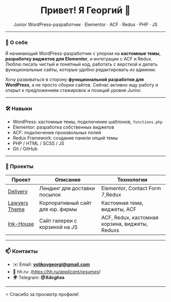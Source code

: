 <h1 align="center">Привет! Я Георгий 👋</h1>
<p align="center">Junior WordPress-разработчик · Elementor · ACF · Redux · PHP · JS</p>

---

### 🚀 О себе

Я начинающий WordPress-разработчик с упором на **кастомные темы**, **разработку виджетов для Elementor**, и интеграции с ACF и Redux. Люблю писать чистый и понятный код, работать с версткой и делать функциональные сайты, которые удобно редактировать из админки.

Хочу развиваться в сторону **функциональной разработки для WordPress**, а не просто сборки сайтов. Сейчас активно ищу работу и открыт к предложениям стажировок и позиций уровня Junior.

---

### 🛠️ Навыки

- WordPress: кастомные темы, подключение шаблонов, `functions.php`
- Elementor: разработка собственных виджетов
- ACF: подключение произвольных полей
- Redux Framework: создание панели опций темы
- PHP / HTML / SCSS / JS
- Git / GitHub

---

### 🧩 Проекты

| Проект         | Описание                                               | Технологии                            |
|----------------|--------------------------------------------------------|----------------------------------------|
| [Delivery](https://github.com/Georgy123321/Delivery)       | Лендинг для доставки посылок           | Elementor, Contact Form 7,Redux           |
| [Lawyers Theme](https://github.com/Georgy123321/lawyers-theme) | Корпоративный сайт для юр. фирмы       | Кастомная тема, виджеты, ACF           |
| [Ink-House](https://github.com/Georgy123321/Ink-House)     | Сайт галереи с корзиной на JS          | ACF, Redux, кастомная корзина, виджеты, Reduxs |

---

### 📫 Контакты

- ✉️ Email: **volikovgeorgi@gmail.com**
- 💼 hh.ru: *(https://hh.ru/applicant/resumes)*
- 🌍 Telegram: **@Xdcghss**

---

⭐️ Спасибо за просмотр профиля!
